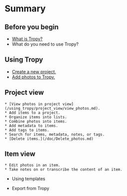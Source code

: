 # Summary

## Before you begin
* [What is Tropy?](/beginning/README.md)
* What do you need to use Tropy?

## Using Tropy
* [Create a new project.](/using_tropy/create_project.md)
* [Add photos to Tropy.](/using_tropy/add_files.md)

## Project view
    * [View photos in project view](/using_tropy/project_view/view_photos.md).
    * Add items to a project.
    * Organize items into lists.
    * Combine photos into items.
    * Add metadata to items.
    * Add tags to items.
    * Search for items, metadata, notes, or tags.
    * [Delete items.](/doc/Delete_photos.md)

## Item view
    * Edit photos in an item.
    * Take notes on or transcribe the content of an item.

* Using templates

* Export from Tropy



